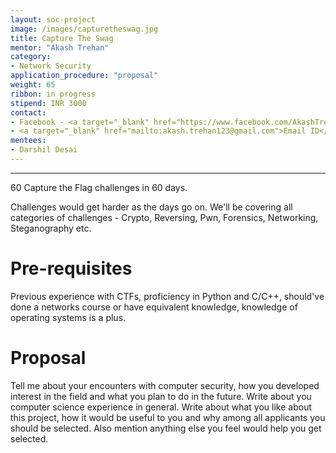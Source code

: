 ```yaml
---
layout: soc-project
image: /images/capturetheswag.jpg
title: Capture The Swag
mentor: "Akash Trehan"
category: 
- Network Security
application_procedure: "proposal"
weight: 65
ribbon: in progress
stipend: INR 3000
contact:
- Facebook - <a target="_blank" href="https://www.facebook.com/AkashTrehan21?ref=br_rs">Akash Trehan</a>
- <a target="_blank" href="mailto:akash.trehan123@gmail.com">Email ID</a> - akash.trehan123@gmail.com
mentees:
- Darshil Desai
---
```

---

60 Capture the Flag challenges in 60 days. 

<!--break-->


Challenges would get harder as the days go on. We'll be covering all categories of challenges - Crypto, Reversing, Pwn, Forensics, Networking, Steganography etc.

<!--break-->

# **Pre-requisites**  

<!--break-->

Previous experience with CTFs, proficiency in Python and C/C++, should've done a networks course or have equivalent knowledge, knowledge of operating systems is a plus.

<!--break-->

# **Proposal** 

<!--break-->

Tell me about your encounters with computer security, how you developed interest in the field and what you plan to do in the future. Write about you computer science experience in general. Write about what you like about this project, how it would be useful to you and why among all applicants you should be selected. Also mention anything else you feel would help you get selected.

